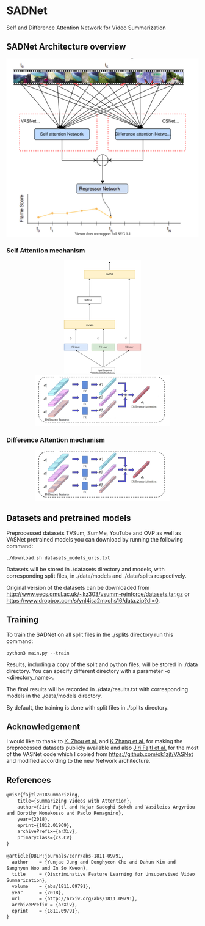 # SADNet
Self and Difference Attention Network for Video Summarization

## SADNet Architecture overview

<p align="center">
  <img src="./readmeImg/SADNet.svg">
</p>

### Self Attention mechanism
<p align="center">
 <img src="./readmeImg/selfAttn.svg" width=40% height=40%><img src="./readmeImg/difattn.png" width=70% height=70%>
</p>

### Difference Attention mechanism

<p align="center">
 <img src="./readmeImg/difattn.png" width=70% height=70%>
</p>

## Datasets and pretrained models

Preprocessed datasets TVSum, SumMe, YouTube and OVP as well as VASNet pretrained models you can download by running the following command:

    ./download.sh datasets_models_urls.txt

Datasets will be stored in ./datasets directory and models, with corresponding split files, in ./data/models and ./data/splits respectively.

Original version of the datasets can be downloaded from http://www.eecs.qmul.ac.uk/~kz303/vsumm-reinforce/datasets.tar.gz or https://www.dropbox.com/s/ynl4jsa2mxohs16/data.zip?dl=0.

## Training

To train the SADNet on all split files in the ./splits directory run this command:

    python3 main.py --train

Results, including a copy of the split and python files, will be stored in ./data directory. You can specify different directory with a parameter -o <directory_name>.

The final results will be recorded in ./data/results.txt with corresponding models in the ./data/models directory.

By default, the training is done with split files in ./splits directory.


## Acknowledgement

I would like to thank to [K. Zhou et al.](https://github.com/KaiyangZhou/pytorch-vsumm-reinforce) and [K Zhang et al.](https://github.com/azhar0100/VASNet/blob/master) for making the preprocessed datasets publicly available and also [Jiri Fajtl et al.]() for the most of the VASNet code which I copied from https://github.com/ok1zjf/VASNet and modified according to the new Network architecture.

## References

    @misc{fajtl2018summarizing,
        title={Summarizing Videos with Attention},
        author={Jiri Fajtl and Hajar Sadeghi Sokeh and Vasileios Argyriou and Dorothy Monekosso and Paolo Remagnino},
        year={2018},
        eprint={1812.01969},
        archivePrefix={arXiv},
        primaryClass={cs.CV}
    }

    @article{DBLP:journals/corr/abs-1811-09791,
      author    = {Yunjae Jung and Donghyeon Cho and Dahun Kim and Sanghyun Woo and In So Kweon},
      title     = {Discriminative Feature Learning for Unsupervised Video Summarization},
      volume    = {abs/1811.09791},
      year      = {2018},
      url       = {http://arxiv.org/abs/1811.09791},
      archivePrefix = {arXiv},
      eprint    = {1811.09791},
    }
